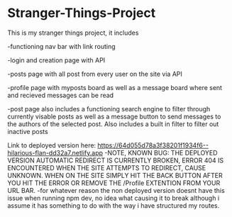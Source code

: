 # Stranger-Things-Project
 This is my stranger things project, it includes
 
 -functioning nav bar with link routing
 
 -login and creation page with API

 -posts page with all post from every user on the site via API

 -profile page with myposts board as well as a message board where sent and recieved messages can be read

-post page also includes a functioning search engine to filter through currently visable posts as well as a message button
to send messages to the authors of the selected post. Also includes a built in filter to filter out inactive posts

Link to deployed version here: https://64d055d78a3f38201f1934f6--hilarious-flan-dd32a7.netlify.app
    -NOTE, KNOWN BUG: THE DEPLOYED VERSION AUTOMATIC REDIRECT IS CURRENTLY BROKEN, ERROR 404 IS ENCOUNTERED WHEN THE SITE ATTEMPTS TO REDIRECT, CAUSE UNKNOWN. WHEN ON THE SITE SIMPLY HIT THE BACK BUTTON AFTER YOU HIT THE ERROR OR REMOVE THE
    /Profile EXTENTION FROM YOUR URL BAR.
        -for whatever reason the non deployed version doesnt have this issue when running npm dev, no idea what causing it to break although i assume it has something to do with the way i have structured my routes.
